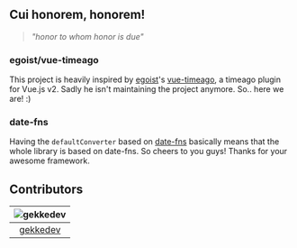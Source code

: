 ## Cui honorem, honorem!

> _"honor to whom honor is due"_

### egoist/vue-timeago

This project is heavily inspired by [egoist](https://github.com/egoist)'s [vue-timeago](https://github.com/egoist/vue-timeago), a timeago plugin for Vue.js v2. Sadly he isn't maintaining the project anymore. So.. here we are! :)

### date-fns

Having the `defaultConverter` based on [date-fns](https://github.com/date-fns/date-fns) basically means that the whole library is based on date-fns. So cheers to you guys! Thanks for your awesome framework.

## Contributors

| ![gekkedev](https://images.weserv.nl/?url=https://avatars.githubusercontent.com/u/17025257?v=4&h=100&w=100&fit=cover&mask=circle&maxage=7d) |
| :-----------------------------------------------------------------------------------------------------------------------------------------: |
|                                                   [gekkedev](https://github.com/gekkedev)                                                   |
